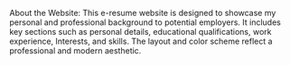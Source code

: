 About the Website:
This e-resume website is designed to showcase my personal and professional background to potential employers. 
It includes key sections such as personal details, educational qualifications, work experience, Interests, and skills. 
The layout and color scheme reflect a professional and modern aesthetic.
